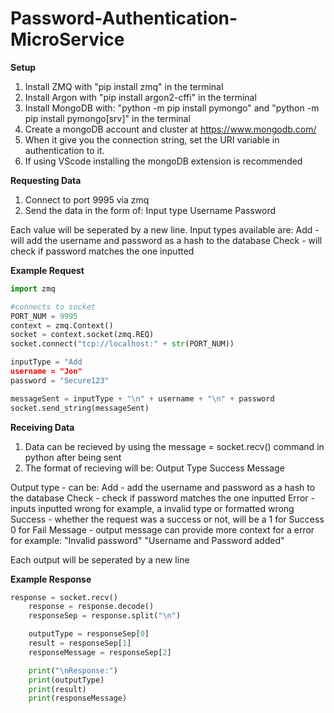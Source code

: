# Password-Authentication-MicroService

**Setup**
1. Install ZMQ with "pip install zmq" in the terminal
2. Install Argon with "pip install argon2-cffi" in the terminal
3. Install MongoDB with: "python -m pip install pymongo" and "python -m pip install pymongo[srv]" in the terminal
4. Create a mongoDB account and cluster at https://www.mongodb.com/
5. When it give you the connection string, set the URI variable in authentication to it.
6. If using VScode installing the mongoDB extension is recommended


**Requesting Data**
1. Connect to port 9995 via zmq
2. Send the data in the form of:
    Input type
    Username
    Password

Each value will be seperated by a new line.
Input types available are:
    Add - will add the username and password as a hash to the database
    Check - will check if password matches the one inputted

**Example Request**
```python
import zmq

#connects to socket
PORT_NUM = 9995
context = zmq.Context()
socket = context.socket(zmq.REQ)
socket.connect("tcp://localhost:" + str(PORT_NUM))

inputType = "Add
username = "Jon"
password = "Secure123"

messageSent = inputType + "\n" + username + "\n" + password
socket.send_string(messageSent)
```

**Receiving Data**
1. Data can be recieved by using the message = socket.recv() command in python after being sent
2. The format of recieving will be:
    Output Type
    Success
    Message

Output type - can be:
    Add - add the username and password as a hash to the database
    Check - check if password matches the one inputted
    Error - inputs inputted wrong for example, a invalid type or formatted wrong
Success - whether the request was a success or not, will be a 
    1 for Success 
    0 for Fail
Message - output message can provide more context for a error for example:
    "Invalid password"
    "Username and Password added"

Each output will be seperated by a new line

**Example Response**
```python
response = socket.recv()
    response = response.decode()
    responseSep = response.split("\n")

    outputType = responseSep[0]
    result = responseSep[1]
    responseMessage = responseSep[2]

    print("\nResponse:")
    print(outputType)
    print(result)
    print(responseMessage)
```

